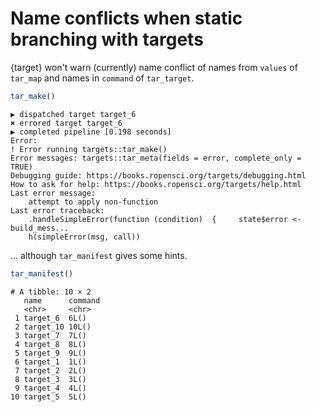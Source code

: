 # Name conflicts when static branching with targets

{target} won't warn (currently) name conflict of names from `values` of `tar_map` and names in `command` of `tar_target`.


```r
tar_make()
```

```
▶ dispatched target target_6
✖ errored target target_6
▶ completed pipeline [0.198 seconds]
Error:
! Error running targets::tar_make()
Error messages: targets::tar_meta(fields = error, complete_only = TRUE)
Debugging guide: https://books.ropensci.org/targets/debugging.html
How to ask for help: https://books.ropensci.org/targets/help.html
Last error message:
    attempt to apply non-function
Last error traceback:
    .handleSimpleError(function (condition)  {     state$error <- build_mess...
    h(simpleError(msg, call))
```

... although `tar_manifest` gives some hints.

```r
tar_manifest()
```
```
# A tibble: 10 × 2
   name      command
   <chr>     <chr>  
 1 target_6  6L()   
 2 target_10 10L()  
 3 target_7  7L()   
 4 target_8  8L()   
 5 target_9  9L()   
 6 target_1  1L()   
 7 target_2  2L()   
 8 target_3  3L()   
 9 target_4  4L()   
10 target_5  5L()   
```

